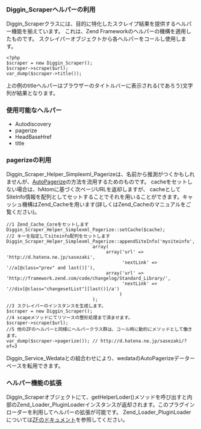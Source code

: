 ### Diggin_Scraperヘルパーの利用 ###
Diggin_Scraperクラスには、目的に特化したスクレイプ結果を提供するヘルパー機能を揃えています。
これは、Zend Frameworkのヘルパーの機構を適用したものです。
スクレイパーオブジェクトから各ヘルパーをコールし使用します。

    <?php
    $scraper = new Diggin_Scraper();
    $scraper->scrape($url);
    var_dump($scraper->title());

上の例のtitleヘルパーはブラウザーのタイトルバーに表示される(であろう)文字列が結果となります。

### 使用可能なヘルパー ###
- Autodiscovery
- pagerize
- HeadBaseHref
- title

### pagerizeの利用 ###

Diggin_Scraper_Helper_Simplexml_Pagerizeは、名前から推測がつくかもしれませんが、[AutoPagerize](http://autopagerize.net/)の方法を流用するためのものです。
cacheをセットしない場合は、hAtomに基づく次ページURLを返却しますが、 cacheとしてSiteInfo情報を配列としてセットすることでそれを用いることができます。キャッシュ機構はZend_Cacheを用います(詳しくはZend_Cacheのマニュアルをご覧ください)。


    //1 Zend_Cache_Coreをセットします
    Diggin_Scraper_Helper_Simplexml_Pagerize::setCache($cache);
    //2 キーを指定してsiteinfo配列をセットします
    Diggin_Scraper_Helper_Simplexml_Pagerize::appendSiteInfo('mysiteinfo',
                                    array(
                                         array('url' => 'http://d.hatena.ne.jp/sasezaki',
                                               'nextLink' => '//a[@class="prev" and last()]'),
                                         array('url' => 'http://framework.zend.com/code/changelog/Standard_Library/',
                                               'nextLink' => '//div[@class="changesetList"][last()]/a')
                                              )
                                    );
    //3 スクレイパーのインスタンスを生成します。
    $scraper = new Diggin_Scraper();
    //4 scapeメソッドにてリソースの整形処理まで済ませます。
    $scraper->scrape($url);
    //5 他のZFのヘルパーと同様にヘルパークラス群は、コール時に動的にメソッドとして働きます。
    var_dump($scraper->pagerize()); // http://d.hatena.ne.jp/sasezaki/?of=3

Diggin_Service_Wedataとの組合わせにより、wedataのAutoPagerizeデーターベースを転用できます。

### ヘルパー機能の拡張 ###
Diggin_Scraperオブジェクトにて、getHelperLoder()メソッドを呼び出すと内部のZend_Loader_PluginLoaderインスタンスが返却されます。このプラグインローダーを利用してヘルパーの拡張が可能です。
    Zend_Loader_PluginLoaderについては[ZFのドキュメント](http://framework.zend.com/manual/ja/zend.loader.pluginloader.html)を参照してください。
